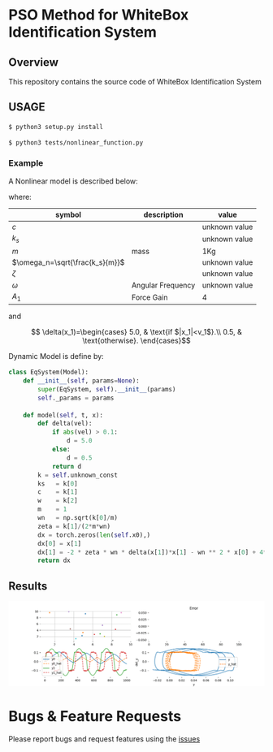# PSO Method for WhiteBox Identification System

## Overview
This repository contains the source code of WhiteBox Identification System


## USAGE

```bash
$ python3 setup.py install
```

```bash
$ python3 tests/nonlinear_function.py
```

### Example
A Nonlinear model is described below:

```math \dot{x}_0 = x_1
```
```math \dot{x}_1 = -2 \omega_n \zeta \delta(x_1)x_1 - \omega_n^2 x_0 + A_1\sin(\omega t)
```
where: 

|symbol| description| value|
|---|---|---|
|$`c`$ ||unknown value|
|$`k_s`$| |unknown value|
|$`m`$ |mass|1Kg|
|$`\omega_n=\sqrt{\frac{k_s}{m}}`$ ||unknown value|
|$`\zeta`$||unknown value|
|$`\omega`$ |Angular Frequency|unknown value|
|$`A_1`$ | Force Gain|4|

and


```math
  \delta(x_1)=\begin{cases}
    5.0, & \text{if $|x_1|<v_1$}.\\
    0.5, & \text{otherwise}.
  \end{cases}
```

Dynamic Model is define by:

```python
class EqSystem(Model):
    def __init__(self, params=None):
        super(EqSystem, self).__init__(params)
        self._params = params

    def model(self, t, x):
        def delta(vel):
            if abs(vel) > 0.1:
                d = 5.0
            else:
                d = 0.5
            return d
        k = self.unknown_const
        ks   = k[0]
        c    = k[1]
        w    = k[2]
        m    = 1
        wn   = np.sqrt(k[0]/m)
        zeta = k[1]/(2*m*wn)
        dx = torch.zeros(len(self.x0),)
        dx[0] = x[1]
        dx[1] = -2 * zeta * wn * delta(x[1])*x[1] - wn ** 2 * x[0] + 4*np.sin(2*np.pi*k[2]*t)
        return dx
```

## Results

![](images/optimization.gif)

# Bugs & Feature Requests
Please report bugs and request features using the [issues](https://gitlab.com/limajj_articles/core/wbident/-/issues)
